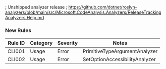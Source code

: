 ﻿; Unshipped analyzer release
; https://github.com/dotnet/roslyn-analyzers/blob/main/src/Microsoft.CodeAnalysis.Analyzers/ReleaseTrackingAnalyzers.Help.md

### New Rules

Rule ID | Category | Severity | Notes
--------|----------|----------|-------
CLI001 | Usage | Error | PrimitiveTypeArgumentAnalyzer
CLI002 | Usage | Error | SetOptionAccessibilityAnalyzer